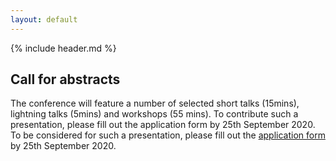 ```yaml
---
layout: default
---
```


{% include header.md %}

## Call for abstracts

The conference will feature a number of selected short talks (15mins), lightning talks (5mins) and workshops (55 mins). To contribute such a presentation, please fill out the application form by 25th September 2020.
To be considered for such a presentation, please fill out the [application form](https://mccb.umassmed.edu/BiocAsia2020/) by 25th September 2020.

